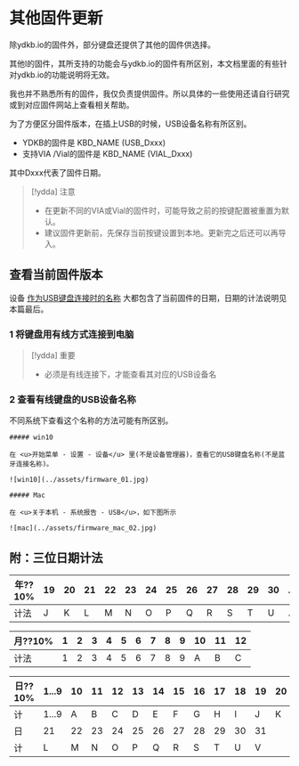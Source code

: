 # 其他固件更新

除ydkb.io的固件外，部分键盘还提供了其他的固件供选择。

其他l的固件，其所支持的功能会与ydkb.io的固件有所区别，本文档里面的有些针对ydkb.io的功能说明将无效。

我也并不熟悉所有的固件，我仅负责提供固件。所以具体的一些使用还请自行研究或到对应固件网站上查看相关帮助。

为了方便区分固件版本，在插上USB的时候，USB设备名称有所区别。

- YDKB的固件是 KBD_NAME (USB_Dxxx)
- 支持VIA /Vial的固件是 KBD_NAME (VIAL_Dxxx)

其中Dxxx代表了固件日期。

> [!ydda] 注意
> - 在更新不同的VIA或Vial的固件时，可能导致之前的按键配置被重置为默认。
> - 建议固件更新前，先保存当前按键设置到本地。更新完之后还可以再导入。

## 查看当前固件版本

设备 <u>作为USB键盘连接时的名称</u> 大都包含了当前固件的日期，日期的计法说明见本篇最后。

### 1 将键盘用有线方式连接到电脑

> [!ydda] 重要
> - 必须是有线连接下，才能查看其对应的USB设备名


### 2 查看有线键盘的USB设备名称
不同系统下查看这个名称的方法可能有所区别。

```ad-yddcol0
##### win10

在 <u>开始菜单 - 设置 - 设备</u> 里(不是设备管理器)，查看它的USB键盘名称(不是蓝牙连接名称)。

![win10](../assets/firmware_01.jpg)
```

```ad-yddcol1
##### Mac

在 <u>关于本机 - 系统报告 - USB</u>，如下图所示

![mac](../assets/firmware_mac_02.jpg)
```


## 附：三位日期计法
| 年??10% | 19 | 20 | 21 | 22 | 23 | 24 | 25 | 26 | 27 | 28 | 29 | 30 | ... |
| --- |-|-|-|-|-|-|-|-|-|-|-|-|-|
| 计法 | J | K | L | M | N | O | P | Q | R | S | T | U | ... |

| 月??10% | 1 | 2 | 3 | 4 | 5 | 6 | 7 | 8 | 9 | 10 | 11 | 12 |
| --- |-|-|-|-|-|-|-|-|-|-|-|-|
| 计法 | 1 | 2 | 3 | 4 | 5 | 6 | 7 | 8 | 9 | A | B | C |

| 日??10% | 1...9 | 10 | 11 | 12 | 13 | 14 | 15 | 16 | 17 | 18 | 19 | 20 |
| ---- |-|-|-|-|-|-|-|-|-|-|-|-|
| 计 | 1...9 | A  | B  | C  | D  | E  |  F | G  | H  | I  | J  | K |
| 日 |  21 | 22 | 23 | 24 | 25 | 26 | 27 | 28 | 29 | 30 | 31 ||
| 计 |  L | M | N | O | P | Q | R | S | T | U | V ||